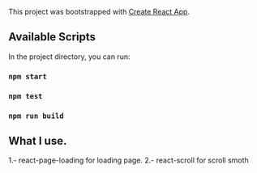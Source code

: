 This project was bootstrapped with [Create React App](https://github.com/facebook/create-react-app).

## Available Scripts
In the project directory, you can run: 

### `npm start`
### `npm test`
### `npm run build`


## What I use.

1.- react-page-loading for loading page.
2.- react-scroll for scroll smoth